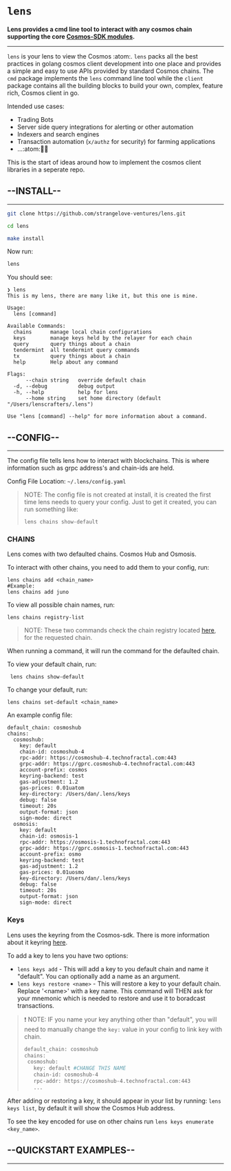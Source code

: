 # `lens`

**Lens provides a cmd line tool to  interact with any cosmos chain supporting the core [Cosmos-SDK modules](https://github.com/cosmos/cosmos-sdk/tree/master/x).**

---

`lens` is your lens to view the Cosmos :atom:. `lens` packs all the best practices in golang cosmos client development into one place and provides a simple and easy to use APIs provided by standard Cosmos chains. The `cmd` package implements the `lens` command line tool while the `client` package contains all the building blocks to build your own, complex, feature rich, Cosmos client in go.

Intended use cases:
- Trading Bots
- Server side query integrations for alerting or other automation
- Indexers and search engines
- Transaction automation (`x/authz` for security) for farming applications
- ...:atom::rocket::moon:

This is the start of ideas around how to implement the cosmos client libraries in a seperate repo.

## **--INSTALL--**
---
```bash
git clone https://github.com/strangelove-ventures/lens.git

cd lens

make install
```
Now run:
```bash
lens
```
You should see:

```
❯ lens            
This is my lens, there are many like it, but this one is mine.

Usage:
  lens [command]

Available Commands:
  chains      manage local chain configurations
  keys        manage keys held by the relayer for each chain
  query       query things about a chain
  tendermint  all tendermint query commands
  tx          query things about a chain
  help        Help about any command

Flags:
      --chain string   override default chain
  -d, --debug          debug output
  -h, --help           help for lens
      --home string    set home directory (default "/Users/lenscrafters/.lens")

Use "lens [command] --help" for more information about a command.
```

## **--CONFIG--**
---
The config file tells lens how to interact with blockchains. This is where information such as grpc address's and chain-ids are held.

Config File Location: `~/.lens/config.yaml` 

> NOTE: The config file is not created at install, it is created the first time lens needs to query your config. Just to get it created, you can run something like:
>```
>lens chains show-default
>```

### **CHAINS**
Lens comes with two defaulted chains. Cosmos Hub and Osmosis.

To interact with other chains, you need to add them to your config, run:

```
lens chains add <chain_name>
#Example:
lens chains add juno
```

To view all possible chain names, run:
```
lens chains registry-list
```
> NOTE: These two commands check the chain registry located [here](https://github.com/cosmos/chain-registry), for the requested chain.

When running a command, it will run the command for the defaulted chain.

To view your default chain, run:

```
 lens chains show-default
```

To change your default, run: 

``` 
lens chains set-default <chain_name>
```

An example config file:

```
default_chain: cosmoshub
chains:
  cosmoshub:
    key: default
    chain-id: cosmoshub-4
    rpc-addr: https://cosmoshub-4.technofractal.com:443
    grpc-addr: https://gprc.cosmoshub-4.technofractal.com:443
    account-prefix: cosmos
    keyring-backend: test
    gas-adjustment: 1.2
    gas-prices: 0.01uatom
    key-directory: /Users/dan/.lens/keys
    debug: false
    timeout: 20s
    output-format: json
    sign-mode: direct
  osmosis:
    key: default
    chain-id: osmosis-1
    rpc-addr: https://osmosis-1.technofractal.com:443
    grpc-addr: https://gprc.osmosis-1.technofractal.com:443
    account-prefix: osmo
    keyring-backend: test
    gas-adjustment: 1.2
    gas-prices: 0.01uosmo
    key-directory: /Users/dan/.lens/keys
    debug: false
    timeout: 20s
    output-format: json
    sign-mode: direct
```

### **Keys**
Lens uses the keyring from the Cosmos-sdk. There is more information about it keyring [here](https://github.com/cosmos/cosmos-sdk/blob/master/crypto/keyring/doc.go). 

To add a key to lens you have two options:

* `lens keys add` - This will add a key to you default chain and name it "default". You can optionally add a name as an argument. 
* `lens keys restore <name>` - This will restore a key to your default chain. Replace '\<name\>' with a key name. This command will THEN ask for your mnemonic which is needed to restore and use it to boradcast transactions. 

>❗️ NOTE: IF you name your key anything other than "default", you will need to manually change the `key:` value in your config to link key with chain.  
>```bash
>default_chain: cosmoshub
>chains:
>  cosmoshub:
>    key: default #CHANGE THIS NAME
>    chain-id: cosmoshub-4
>    rpc-addr: https://cosmoshub-4.technofractal.com:443
>    ...
>```

After adding or restoring a key, it should appear in your list by running: `lens keys list`, by default it will show the Cosmos Hub address. 

To see the key encoded for use on other chains run `lens keys enumerate <key_name>`. 


## --QUICKSTART EXAMPLES--
---

